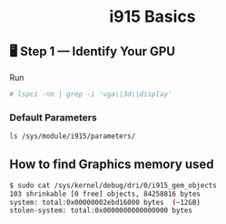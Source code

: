 <h1 style="text-align:center;"> i915 Basics</p>

## 🖥️ Step 1 — Identify Your GPU

Run

```bash
# lspci -nn | grep -i 'vga\|3d\|display'
```

### Default Parameters

```bash
ls /sys/module/i915/parameters/
```

## How to find Graphics memory used

```bash
$ sudo cat /sys/kernel/debug/dri/0/i915_gem_objects
103 shrinkable [0 free] objects, 84258816 bytes
system: total:0x00000002ebd16000 bytes  (~12GB)
stolen-system: total:0x0000000000000000 bytes
```
